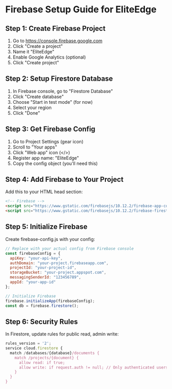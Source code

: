 # Firebase Setup Guide for EliteEdge

## Step 1: Create Firebase Project
1. Go to https://console.firebase.google.com
2. Click "Create a project"
3. Name it "EliteEdge" 
4. Enable Google Analytics (optional)
5. Click "Create project"

## Step 2: Setup Firestore Database
1. In Firebase console, go to "Firestore Database"
2. Click "Create database"
3. Choose "Start in test mode" (for now)
4. Select your region
5. Click "Done"

## Step 3: Get Firebase Config
1. Go to Project Settings (gear icon)
2. Scroll to "Your apps"
3. Click "Web app" icon (</>)
4. Register app name: "EliteEdge"
5. Copy the config object (you'll need this)

## Step 4: Add Firebase to Your Project
Add this to your HTML head section:

```html
<!-- Firebase -->
<script src="https://www.gstatic.com/firebasejs/10.12.2/firebase-app-compat.js"></script>
<script src="https://www.gstatic.com/firebasejs/10.12.2/firebase-firestore-compat.js"></script>
```

## Step 5: Initialize Firebase
Create firebase-config.js with your config:

```javascript
// Replace with your actual config from Firebase console
const firebaseConfig = {
  apiKey: "your-api-key",
  authDomain: "your-project.firebaseapp.com",
  projectId: "your-project-id",
  storageBucket: "your-project.appspot.com",
  messagingSenderId: "123456789",
  appId: "your-app-id"
};

// Initialize Firebase
firebase.initializeApp(firebaseConfig);
const db = firebase.firestore();
```

## Step 6: Security Rules
In Firestore, update rules for public read, admin write:

```javascript
rules_version = '2';
service cloud.firestore {
  match /databases/{database}/documents {
    match /projects/{document} {
      allow read: if true;
      allow write: if request.auth != null; // Only authenticated users can write
    }
  }
}
```
